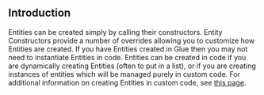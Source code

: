 ## Introduction

Entities can be created simply by calling their constructors. Entity Constructors provide a number of overrides allowing you to customize how Entities are created. If you have Entities created in Glue then you may not need to instantiate Entities in code. Entities can be created in code if you are dynamically creating Entities (often to put in a list), or if you are creating instances of entities which will be managed purely in custom code. For additional information on creating Entities in custom code, see [this page](/documentation/tutorials/glue-tutorials/glue-tutorials-basic-coding-in-glue.md "Glue:Tutorials:Basic coding in Glue").
